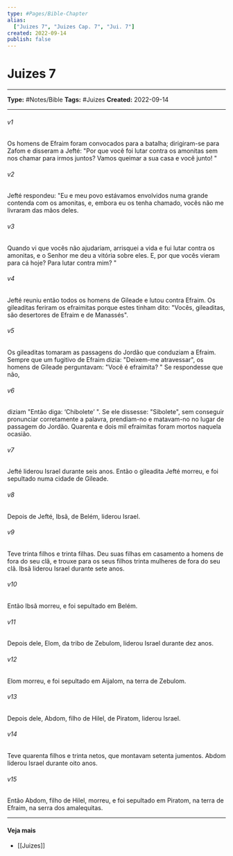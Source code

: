 ```yaml
---
type: #Pages/Bible-Chapter
alias:
  ["Juizes 7", "Juizes Cap. 7", "Jui. 7"]
created: 2022-09-14
publish: false
---
```


# Juizes 7

---

**Type:** #Notes/Bible
**Tags:** #Juizes
**Created:** 2022-09-14

---

###### v1
Os homens de Efraim foram convocados para a batalha; dirigiram-se para Zafom e disseram a Jefté: "Por que você foi lutar contra os amonitas sem nos chamar para irmos juntos? Vamos queimar a sua casa e você junto! "
###### v2
Jefté respondeu: "Eu e meu povo estávamos envolvidos numa grande contenda com os amonitas, e, embora eu os tenha chamado, vocês não me livraram das mãos deles.
###### v3
Quando vi que vocês não ajudariam, arrisquei a vida e fui lutar contra os amonitas, e o Senhor me deu a vitória sobre eles. E, por que vocês vieram para cá hoje? Para lutar contra mim? "
###### v4
Jefté reuniu então todos os homens de Gileade e lutou contra Efraim. Os gileaditas feriram os efraimitas porque estes tinham dito: "Vocês, gileaditas, são desertores de Efraim e de Manassés".
###### v5
Os gileaditas tomaram as passagens do Jordão que conduziam a Efraim. Sempre que um fugitivo de Efraim dizia: "Deixem-me atravessar", os homens de Gileade perguntavam: "Você é efraimita? " Se respondesse que não,
###### v6
diziam "Então diga: ‘Chibolete’ ". Se ele dissesse: "Sibolete", sem conseguir pronunciar corretamente a palavra, prendiam-no e matavam-no no lugar de passagem do Jordão. Quarenta e dois mil efraimitas foram mortos naquela ocasião.
###### v7
Jefté liderou Israel durante seis anos. Então o gileadita Jefté morreu, e foi sepultado numa cidade de Gileade.
###### v8
Depois de Jefté, Ibsã, de Belém, liderou Israel.
###### v9
Teve trinta filhos e trinta filhas. Deu suas filhas em casamento a homens de fora do seu clã, e trouxe para os seus filhos trinta mulheres de fora do seu clã. Ibsã liderou Israel durante sete anos.
###### v10
Então Ibsã morreu, e foi sepultado em Belém.
###### v11
Depois dele, Elom, da tribo de Zebulom, liderou Israel durante dez anos.
###### v12
Elom morreu, e foi sepultado em Aijalom, na terra de Zebulom.
###### v13
Depois dele, Abdom, filho de Hilel, de Piratom, liderou Israel.
###### v14
Teve quarenta filhos e trinta netos, que montavam setenta jumentos. Abdom liderou Israel durante oito anos.
###### v15
Então Abdom, filho de Hilel, morreu, e foi sepultado em Piratom, na terra de Efraim, na serra dos amalequitas.


---

#### Veja mais

- [[Juizes]]
